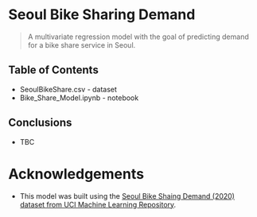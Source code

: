 # Seoul Bike Sharing Demand
> A multivariate regression model with the goal of predicting demand for a bike share service in Seoul. 

## Table of Contents
* SeoulBikeShare.csv - dataset
* Bike_Share_Model.ipynb - notebook


## Conclusions
- TBC

# Acknowledgements
- This model was built using the [Seoul Bike Shaing Demand (2020) dataset from UCI Machine Learning Repository](https://archive-beta.ics.uci.edu/dataset/560/seoul+bike+sharing+demand).
